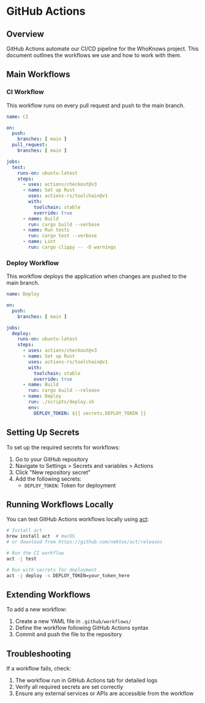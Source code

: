 # GitHub Actions

## Overview

GitHub Actions automate our CI/CD pipeline for the WhoKnows project. This document outlines the workflows we use and how to work with them.

## Main Workflows

### CI Workflow

This workflow runs on every pull request and push to the main branch.

```yaml
name: CI

on:
  push:
    branches: [ main ]
  pull_request:
    branches: [ main ]

jobs:
  test:
    runs-on: ubuntu-latest
    steps:
      - uses: actions/checkout@v3
      - name: Set up Rust
        uses: actions-rs/toolchain@v1
        with:
          toolchain: stable
          override: true
      - name: Build
        run: cargo build --verbose
      - name: Run tests
        run: cargo test --verbose
      - name: Lint
        run: cargo clippy -- -D warnings
```

### Deploy Workflow

This workflow deploys the application when changes are pushed to the main branch.

```yaml
name: Deploy

on:
  push:
    branches: [ main ]

jobs:
  deploy:
    runs-on: ubuntu-latest
    steps:
      - uses: actions/checkout@v3
      - name: Set up Rust
        uses: actions-rs/toolchain@v1
        with:
          toolchain: stable
          override: true
      - name: Build
        run: cargo build --release
      - name: Deploy
        run: ./scripts/deploy.sh
        env:
          DEPLOY_TOKEN: ${{ secrets.DEPLOY_TOKEN }}
```

## Setting Up Secrets

To set up the required secrets for workflows:

1. Go to your GitHub repository
2. Navigate to Settings > Secrets and variables > Actions
3. Click "New repository secret"
4. Add the following secrets:
   - `DEPLOY_TOKEN`: Token for deployment

## Running Workflows Locally

You can test GitHub Actions workflows locally using [act](https://github.com/nektos/act):

```bash
# Install act
brew install act  # macOS
# or download from https://github.com/nektos/act/releases

# Run the CI workflow
act -j test

# Run with secrets for deployment
act -j deploy -s DEPLOY_TOKEN=your_token_here
```

## Extending Workflows

To add a new workflow:

1. Create a new YAML file in `.github/workflows/`
2. Define the workflow following GitHub Actions syntax
3. Commit and push the file to the repository

## Troubleshooting

If a workflow fails, check:

1. The workflow run in GitHub Actions tab for detailed logs
2. Verify all required secrets are set correctly
3. Ensure any external services or APIs are accessible from the workflow 